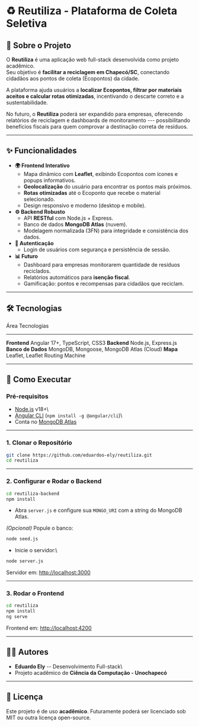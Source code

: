 # ♻️ Reutiliza - Plataforma de Coleta Seletiva

## 🎯 Sobre o Projeto

O **Reutiliza** é uma aplicação web full-stack desenvolvida como projeto
acadêmico.\
Seu objetivo é **facilitar a reciclagem em Chapecó/SC**, conectando
cidadãos aos pontos de coleta (Ecopontos) da cidade.

A plataforma ajuda usuários a **localizar Ecopontos, filtrar por
materiais aceitos e calcular rotas otimizadas**, incentivando o descarte
correto e a sustentabilidade.

No futuro, o **Reutiliza** poderá ser expandido para empresas,
oferecendo relatórios de reciclagem e dashboards de monitoramento ---
possibilitando benefícios fiscais para quem comprovar a destinação
correta de resíduos.

------------------------------------------------------------------------

## ✨ Funcionalidades

-   **🌍 Frontend Interativo**
    -   Mapa dinâmico com **Leaflet**, exibindo Ecopontos com ícones e
        popups informativos.
    -   **Geolocalização** do usuário para encontrar os pontos mais
        próximos.
    -   **Rotas otimizadas** até o Ecoponto que recebe o material
        selecionado.
    -   Design responsivo e moderno (desktop e mobile).
-   **⚙️ Backend Robusto**
    -   API **RESTful** com Node.js + Express.
    -   Banco de dados **MongoDB Atlas** (nuvem).
    -   Modelagem normalizada (3FN) para integridade e consistência dos
        dados.
-   **🔑 Autenticação**
    -   Login de usuários com segurança e persistência de sessão.
-   **📊 Futuro**
    -   Dashboard para empresas monitorarem quantidade de resíduos
        reciclados.
    -   Relatórios automáticos para **isenção fiscal**.
    -   Gamificação: pontos e recompensas para cidadãos que reciclam.

------------------------------------------------------------------------

## 🛠️ Tecnologias

  Área                 Tecnologias
  -------------------- ------------------------------------------
  **Frontend**         Angular 17+, TypeScript, CSS3
  **Backend**          Node.js, Express.js
  **Banco de Dados**   MongoDB, Mongoose, MongoDB Atlas (Cloud)
  **Mapa**             Leaflet, Leaflet Routing Machine

------------------------------------------------------------------------

## 🚀 Como Executar

### Pré-requisitos

-   [Node.js](https://nodejs.org/) v18+\
-   [Angular CLI](https://angular.dev/tools/cli)
    (`npm install -g @angular/cli`)\
-   Conta no [MongoDB Atlas](https://www.mongodb.com/cloud/atlas)

------------------------------------------------------------------------

### 1. Clonar o Repositório

``` bash
git clone https://github.com/eduardoo-ely/reutiliza.git
cd reutiliza
```

------------------------------------------------------------------------

### 2. Configurar e Rodar o Backend

``` bash
cd reutiliza-backend
npm install
```

-   Abra `server.js` e configure sua `MONGO_URI` com a string do MongoDB
    Atlas.

*(Opcional)* Popule o banco:

``` bash
node seed.js
```

-   Inicie o servidor:\

``` bash
node server.js
```

Servidor em: <http://localhost:3000>

------------------------------------------------------------------------

### 3. Rodar o Frontend

``` bash
cd reutiliza
npm install
ng serve
```

Frontend em: <http://localhost:4200>

------------------------------------------------------------------------

## 👨‍💻 Autores

-   **Eduardo Ely** -- Desenvolvimento Full-stack\
-   Projeto acadêmico de **Ciência da Computação - Unochapecó**

------------------------------------------------------------------------

## 📄 Licença

Este projeto é de uso **acadêmico**. Futuramente poderá ser licenciado
sob MIT ou outra licença open-source.
